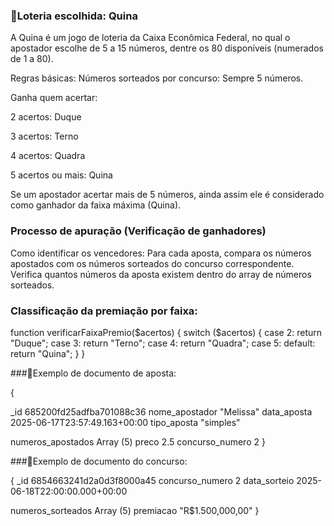 ### 📌Loteria escolhida: Quina

A Quina é um jogo de loteria da Caixa Econômica Federal, no qual o apostador escolhe de 5 a 15 números, dentre os 80 disponíveis (numerados de 1 a 80).

Regras básicas:
Números sorteados por concurso: Sempre 5 números.

Ganha quem acertar:

2 acertos: Duque

3 acertos: Terno

4 acertos: Quadra

5 acertos ou mais: Quina

Se um apostador acertar mais de 5 números, ainda assim ele é considerado como ganhador da faixa máxima (Quina).

### Processo de apuração (Verificação de ganhadores)
Como identificar os vencedores:
Para cada aposta, compara os números apostados com os números sorteados do concurso correspondente.
Verifica quantos números da aposta existem dentro do array de números sorteados.

### Classificação da premiação por faixa:

function verificarFaixaPremio($acertos) {
    switch ($acertos) {
        case 2: return "Duque";
        case 3: return "Terno";
        case 4: return "Quadra";
        case 5:
        default: return "Quina";
    }
}

###📌Exemplo de documento de aposta:

{
  
_id
685200fd25adfba701088c36
nome_apostador
"Melissa"
data_aposta
2025-06-17T23:57:49.163+00:00
tipo_aposta
"simples"

numeros_apostados
Array (5)
preco
2.5
concurso_numero
2
}

###📌Exemplo de documento do concurso:

{
 _id
6854663241d2a0d3f8000a45
concurso_numero
2
data_sorteio
2025-06-18T22:00:00.000+00:00

numeros_sorteados
Array (5)
premiacao
"R$1.500,000,00"
}

